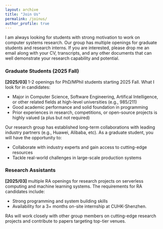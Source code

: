 ```yaml
---
layout: archive
title: "Join Us"
permalink: /joinus/
author_profile: true
---
```


I am always looking for students with strong motivation to work on computer systems research. Our group has multiple openings for graduate students and research interns. If you are interested, please drop me an email along with your CV, transcripts, and any other documents that can well demonstrate your research capability and potential.

### Graduate Students (2025 Fall)

**[2025/03]** 1-2 openings for PhD/MPhil students starting 2025 Fall. What I look for in candidates:
- Major in Computer Science, Software Engineering, Artifical Intelligence, or other related fields at high-level universities (e.g., 985/211)
- Good academic performance and solid foundation in programming
- Prior experiences in research, competitions, or open-source projects is highly valued (a plus but not required)

Our research group has established long-term collaborations with leading industry partners (e.g., Huawei, Alibaba, etc). As a graduate student, you will have the opportunity to: 
- Collaborate with industry experts and gain access to cutting-edge resources
- Tackle real-world challenges in large-scale production systems


### Research Assistants

**[2025/03]** multiple RA openings for research projects on serverless computing and machine learning systems. The requirements for RA candidates include:
- Strong programming and system building skills
- Availability for a 3+ months on-site internship at CUHK-Shenzhen.

RAs will work closely with other group members on cutting-edge research projects and contribute to papers targeting top-tier venues.

<!-- ### Co-supervised Ph.D. Students -->

